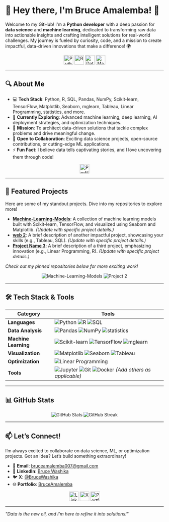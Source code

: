 # 👋 Hey there, I'm Bruce Amalemba! 🚀

Welcome to my GitHub! I'm a **Python developer** with a deep passion for **data science** and **machine learning**, dedicated to transforming raw data into actionable insights and crafting intelligent solutions for real-world challenges. My journey is fueled by curiosity, code, and a mission to create impactful, data-driven innovations that make a difference! 🌍

<p align="center">
  <img src="https://img.shields.io/badge/Python-3776AB?style=flat-square&logo=python&logoColor=white" alt="Python" height="30"/>
  <img src="https://img.shields.io/badge/R-276DC3?style=flat-square&logo=r&logoColor=white" alt="R" height="30"/>
  <img src="https://img.shields.io/badge/Data%20Science-FF6F61?style=flat-square&logo=datascience&logoColor=white" alt="Data Science" height="30"/>
  <img src="https://img.shields.io/badge/Machine%20Learning-4B0082?style=flat-square&logo=tensorflow&logoColor=white" alt="Machine Learning" height="30"/>
</p>

---

## 🔍 About Me

- 💻 **Tech Stack**: Python, R, SQL, Pandas, NumPy, Scikit-learn, TensorFlow, Matplotlib, Seaborn, mglearn, Tableau, Linear Programming, statistics, and more.
- 🌱 **Currently Exploring**: Advanced machine learning, deep learning, AI deployment strategies, and optimization techniques.
- 🎯 **Mission**: To architect data-driven solutions that tackle complex problems and drive meaningful change.
- 🤝 **Open to Collaboration**: Exciting data science projects, open-source contributions, or cutting-edge ML applications.
- ⚡ **Fun Fact**: I believe data tells captivating stories, and I love uncovering them through code!

<p align="center">
  <img src="https://komarev.com/ghpvc/?username=BruceAmalemba&color=brightgreen&style=flat-square" alt="Profile Views" height="30"/>
</p>

---

## 🚀 Featured Projects

Here are some of my standout projects. Dive into my repositories to explore more!

- **[Machine-Learning-Models](https://github.com/BruceAmalemba/Machine-Learning-Models)**: A collection of machine learning models built with Scikit-learn, TensorFlow, and visualized using Seaborn and Matplotlib. *(Update with specific project details.)*
- **[web 2](https://github.com/BruceAmalemba/project2)**: A brief description of another impactful project, showcasing your skills (e.g., Tableau, SQL). *(Update with specific project details.)*
- **[Project Name 3](https://github.com/BruceAmalemba/project3)**: A brief description of a third project, emphasizing innovation (e.g., Linear Programming, R). *(Update with specific project details.)*

*Check out my pinned repositories below for more exciting work!*

<p align="center">
  <img src="https://github-readme-stats.vercel.app/api/pin/?username=BruceAmalemba&repo=Machine-Learning-Models&theme=dracula&hide_border=true" alt="Machine-Learning-Models" />
  <img src="https://github-readme-stats.vercel.app/api/pin/?username=BruceAmalemba&repo=project2&theme=dracula&hide_border=true" alt="Project 2" />
</p>

---

## 🛠️ Tech Stack & Tools

| Category          | Tools                                                                 |
|-------------------|----------------------------------------------------------------------|
| **Languages**     | ![Python](https://img.shields.io/badge/-Python-3776AB?logo=python&logoColor=white&style=flat-square) ![R](https://img.shields.io/badge/-R-276DC3?logo=r&logoColor=white&style=flat-square) ![SQL](https://img.shields.io/badge/-SQL-4479A1?logo=postgresql&logoColor=white&style=flat-square) |
| **Data Analysis** | ![Pandas](https://img.shields.io/badge/-Pandas-150458?logo=pandas&logoColor=white&style=flat-square) ![NumPy](https://img.shields.io/badge/-NumPy-013243?logo=numpy&logoColor=white&style=flat-square) ![statistics](https://img.shields.io/badge/-statistics-00A1D6?logo=mathworks&logoColor=white&style=flat-square) |
| **Machine Learning** | ![Scikit-learn](https://img.shields.io/badge/-Scikit--learn-F7931E?logo=scikit-learn&logoColor=white&style=flat-square) ![TensorFlow](https://img.shields.io/badge/-TensorFlow-FF6F00?logo=tensorflow&logoColor=white&style=flat-square) ![mglearn](https://img.shields.io/badge/-mglearn-6B7280?logo=python&logoColor=white&style=flat-square) |
| **Visualization** | ![Matplotlib](https://img.shields.io/badge/-Matplotlib-11557C?logo=matplotlib&logoColor=white&style=flat-square) ![Seaborn](https://img.shields.io/badge/-Seaborn-0B6623?logo=python&logoColor=white&style=flat-square) ![Tableau](https://img.shields.io/badge/-Tableau-E97627?logo=tableau&logoColor=white&style=flat-square) |
| **Optimization**  | ![Linear Programming](https://img.shields.io/badge/-Linear%20Programming-00A1D6?logo=mathworks&logoColor=white&style=flat-square) |
| **Tools**         | ![Jupyter](https://img.shields.io/badge/-Jupyter-F37626?logo=jupyter&logoColor=white&style=flat-square) ![Git](https://img.shields.io/badge/-Git-F05032?logo=git&logoColor=white&style=flat-square) ![Docker](https://img.shields.io/badge/-Docker-2496ED?logo=docker&logoColor=white&style=flat-square) *(Add others as applicable)* |

---

## 📊 GitHub Stats

<p align="center">
  <img src="https://github-readme-stats.vercel.app/api?username=BruceAmalemba&show_icons=true&theme=dracula&hide_border=true&count_private=true" alt="GitHub Stats" />
  <img src="https://github-readme-streak-stats.herokuapp.com/?user=BruceAmalemba&theme=dracula&hide_border=true" alt="GitHub Streak" />
</p>

---

## 📫 Let’s Connect!

I’m always excited to collaborate on data science, ML, or optimization projects. Got an idea? Let’s build something extraordinary!

- 📧 **Email**: [bruceamalemba007@gmail.com](mailto:bruceamalemba007@gmail.com)
- 💼 **LinkedIn**: [Bruce Washika](https://www.linkedin.com/in/bruce-washika-1aaa56310)
- 🐦 **X**: [@BruceWashika](https://x.com/BruceWashika?t=PP5hLZYfMSF5JDgGvZIxRA&s=09)
- 🌐 **Portfolio**: [BruceAmalemba](https://brucesportfolio.vercel.app/)

<p align="center">
  <a href="https://www.linkedin.com/in/bruce-washika-1aaa56310"><img src="https://img.shields.io/badge/-LinkedIn-0077B5?logo=linkedin&logoColor=white&style=flat-square" alt="LinkedIn" height="30"/></a>
  <a href="https://x.com/BruceWashika?t=PP5hLZYfMSF5JDgGvZIxRA&s=09"><img src="https://img.shields.io/badge/-X-000000?logo=x&logoColor=white&style=flat-square" alt="X" height="30"/></a>
  <a href="https://brucesportfolio.vercel.app/"><img src="https://img.shields.io/badge/-Portfolio-FF5733?logo=web&logoColor=white&style=flat-square" alt="Portfolio" height="30"/></a>
</p>

---

*"Data is the new oil, and I’m here to refine it into solutions!"*